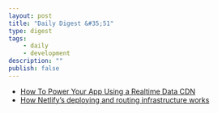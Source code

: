 ```yaml
---
layout: post
title: "Daily Digest &#35;51"
type: digest
tags: 
    - daily
    - development
description: ""
publish: false
---
```



- [How To Power Your App Using a Realtime Data CDN](https://hackernoon.com/powering-your-app-with-a-realtime-messaging-cdn-13d92a6df5f3)
- [How Netlify’s deploying and routing infrastructure works](https://medium.com/netlify/how-netlifys-deploying-and-routing-infrastructure-works-c90adbde3b8d)